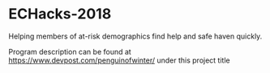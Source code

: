 # ECHacks-2018


Helping members of at-risk demographics find help and safe haven quickly.

Program description can be found at https://www.devpost.com/penguinofwinter/ under this project title
